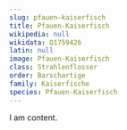 ```yaml
---
slug: pfauen-kaiserfisch
title: Pfauen-Kaiserfisch
wikipedia: null
wikidata: Q1759426
latin: null
image: Pfauen-Kaiserfisch
class: Strahlenflosser
order: Barschartige
family: Kaiserfische
species: Pfauen-Kaiserfisch
---
```


I am content.
